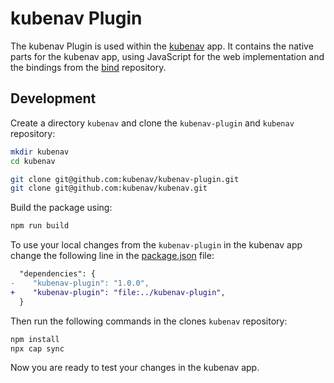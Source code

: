 # kubenav Plugin

The kubenav Plugin is used within the [kubenav](https://github.com/kubenav/kubenav) app. It contains the native parts for the kubenav app, using JavaScript for the web implementation and the bindings from the [bind](https://github.com/kubenav/bind) repository.

## Development

Create a directory `kubenav` and clone the `kubenav-plugin` and `kubenav` repository:

```sh
mkdir kubenav
cd kubenav

git clone git@github.com:kubenav/kubenav-plugin.git
git clone git@github.com:kubenav/kubenav.git
```

Build the package using:

```sh
npm run build
```

To use your local changes from the `kubenav-plugin` in the kubenav app change the following line in the [package.json](https://github.com/kubenav/kubenav/blob/master/package.json) file:

```diff
  "dependencies": {
-    "kubenav-plugin": "1.0.0",
+    "kubenav-plugin": "file:../kubenav-plugin",
  }
```

Then run the following commands in the clones `kubenav` repository:

```sh
npm install
npx cap sync
```

Now you are ready to test your changes in the kubenav app.

